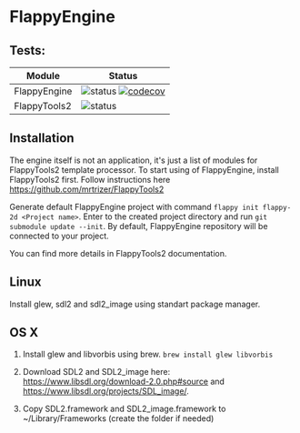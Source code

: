 # FlappyEngine
## Tests:
| Module | Status |
| --- | --- |
| FlappyEngine | ![status](https://travis-ci.org/mrtrizer/FlappyEngine.svg?branch=master) [![codecov](https://codecov.io/gh/mrtrizer/FlappyEngine/branch/master/graph/badge.svg)](https://codecov.io/gh/mrtrizer/FlappyEngine) |
| FlappyTools2 | ![status](https://travis-ci.org/mrtrizer/FlappyTools2.svg?branch=master) |

## Installation
The engine itself is not an application, it's just a list of modules for FlappyTools2 template processor. To start using of FlappyEngine, install FlappyTools2 first. Follow instructions here https://github.com/mrtrizer/FlappyTools2

Generate default FlappyEngine project with command `flappy init flappy-2d <Project name>`. Enter to the created project directory and run `git submodule update --init`. By default, FlappyEngine repository will be connected to your project. 

You can find more details in FlappyTools2 documentation.

## Linux
Install glew, sdl2 and sdl2_image using standart package manager.

## OS X
1. Install glew and libvorbis using brew. `brew install glew libvorbis`

2. Download SDL2 and SDL2_image here: https://www.libsdl.org/download-2.0.php#source and https://www.libsdl.org/projects/SDL_image/.

3. Copy SDL2.framework and SDL2_image.framework to ~/Library/Frameworks (create the folder if needed)
